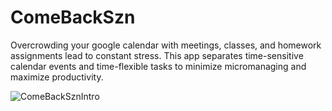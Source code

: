 # ComeBackSzn
Overcrowding your google calendar with meetings, classes, and homework assignments lead to constant stress. 
This app separates time-sensitive calendar events and time-flexible tasks to minimize micromanaging and maximize productivity.

![ComeBackSznIntro](https://user-images.githubusercontent.com/108591793/209455124-274d01ff-b876-407f-852b-35bfb86bff7c.png)
